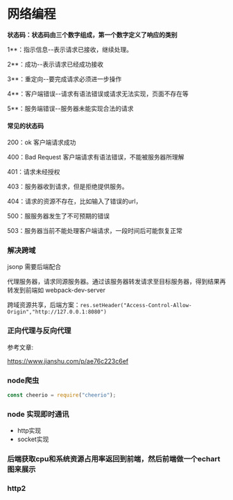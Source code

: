 # 网络编程

**状态码：状态码由三个数字组成，第一个数字定义了响应的类别**

1**：指示信息--表示请求已接收，继续处理。

2**：成功--表示请求已经成功接收

3**：重定向--要完成请求必须进一步操作

4**：客户端错误--请求有语法错误或请求无法实现，页面不存在等

5**：服务端错误--服务器未能实现合法的请求

#### 常见的状态码

200：ok 客户端请求成功

400：Bad Request 客户端请求有语法错误，不能被服务器所理解

401：请求未经授权

403：服务器收到请求，但是拒绝提供服务。

404：请求的资源不存在，比如输入了错误的url，

500：服服务器发生了不可预期的错误

503：服务器当前不能处理客户端请求，一段时间后可能恢复正常



### 解决跨域

jsonp 需要后端配合

代理服务器，请求同源服务器。通过该服务器转发请求至目标服务器，得到结果再转发到前端如 webpack-dev-server

跨域资源共享，后端方案：```res.setHeader("Access-Control-Allow-Origin","http://127.0.0.1:8080")```



### 正向代理与反向代理



参考文章:

https://www.jianshu.com/p/ae76c223c6ef



### node爬虫

```js
const cheerio = require("cheerio");

```



### node 实现即时通讯

- http实现
- socket实现

### 后端获取cpu和系统资源占用率返回到前端，然后前端做一个echart图来展示



### http2